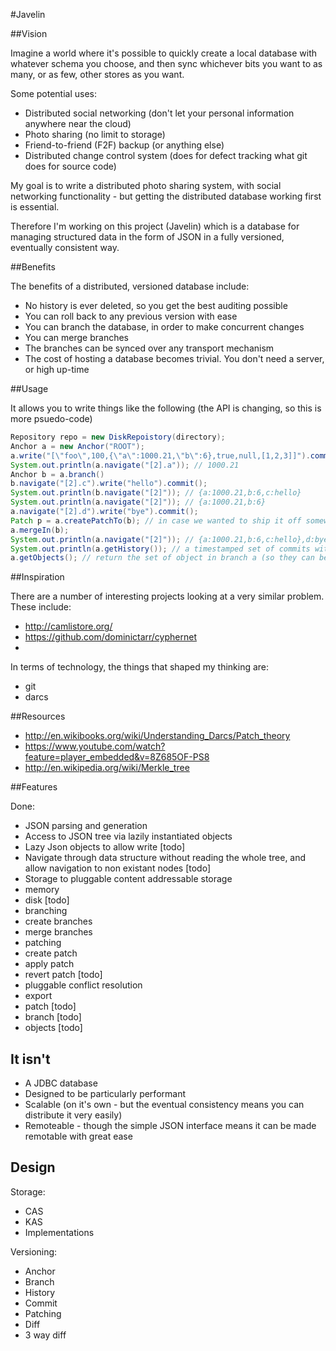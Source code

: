 #Javelin

##Vision

Imagine a world where it's possible to quickly create a local database with whatever schema you choose, and then sync 
whichever bits you want to as many, or as few, other stores as you want.

Some potential uses:

* Distributed social networking (don't let your personal information anywhere near the cloud)
* Photo sharing (no limit to storage)
* Friend-to-friend (F2F) backup (or anything else)
* Distributed change control system (does for defect tracking what git does for source code)

My goal is to write a distributed photo sharing system, with social networking functionality - but getting the distributed 
database working first is essential. 

Therefore I'm working on this project (Javelin) which is a database for managing structured data in the form of JSON 
in a fully versioned, eventually consistent way.

##Benefits

The benefits of a distributed, versioned database include:

* No history is ever deleted, so you get the best auditing possible
* You can roll back to any previous version with ease
* You can branch the database, in order to make concurrent changes
* You can merge branches 
* The branches can be synced over any transport mechanism
* The cost of hosting a database becomes trivial. You don't need a server, or high up-time

##Usage

It allows you to write things like the following (the API is changing, so this is more psuedo-code)

```java
Repository repo = new DiskRepoistory(directory);
Anchor a = new Anchor("ROOT");
a.write("[\"foo\",100,{\"a\":1000.21,\"b\":6},true,null,[1,2,3]]").commit();
System.out.println(a.navigate("[2].a")); // 1000.21
Anchor b = a.branch()
b.navigate("[2].c").write("hello").commit();
System.out.println(b.navigate("[2]")); // {a:1000.21,b:6,c:hello}
System.out.println(a.navigate("[2]")); // {a:1000.21,b:6}
a.navigate("[2].d").write("bye").commit();
Patch p = a.createPatchTo(b); // in case we wanted to ship it off somewhere
a.mergeIn(b);
System.out.println(a.navigate("[2]")); // {a:1000.21,b:6,c:hello},d:bye   
System.out.println(a.getHistory()); // a timestamped set of commits with parents
a.getObjects(); // return the set of object in branch a (so they can be shipped off elsewhere)
```
    
##Inspiration

There are a number of interesting projects looking at a very similar problem. These include:

* http://camlistore.org/
* https://github.com/dominictarr/cyphernet
* <need to look these up>

In terms of technology, the things that shaped my thinking are:

* git
* darcs


##Resources

* http://en.wikibooks.org/wiki/Understanding_Darcs/Patch_theory
* https://www.youtube.com/watch?feature=player_embedded&v=8Z685OF-PS8
* http://en.wikipedia.org/wiki/Merkle_tree
    
##Features

Done:

* JSON parsing and generation
* Access to JSON tree via lazily instantiated objects
 * Lazy Json objects to allow write [todo]
 * Navigate through data structure without reading the whole tree, and allow navigation to non existant nodes [todo]
* Storage to pluggable content addressable storage
 * memory 
 * disk [todo]
* branching
 * create branches
 * merge branches 
* patching
 * create patch
 * apply patch
 * revert patch [todo]
 * pluggable conflict resolution
* export
 * patch [todo]
 * branch [todo]
 * objects [todo]


It isn't
--------

* A JDBC database
* Designed to be particularly performant
* Scalable (on it's own - but the eventual consistency means you can distribute it very easily)
* Remoteable - though the simple JSON interface means it can be made remotable with great ease

Design
------

Storage:

* CAS
* KAS
* Implementations

Versioning:

* Anchor
* Branch
* History
* Commit
* Patching
 * Diff
 * 3 way diff
